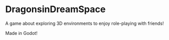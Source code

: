 # DragonsinDreamSpace
A game about exploring 3D environments to enjoy role-playing with friends!

Made in Godot!
